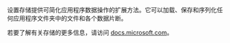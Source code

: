 ﻿设置存储提供可简化应用程序数据操作的扩展方法。它可以加载、保存和序列化任何应用程序文件夹中的文件和各个数据片断。

若要了解有关存储的更多信息，请访问 [docs.microsoft.com](https://docs.microsoft.com/zh-cn/uwp/api/windows.storage.applicationdata)。
